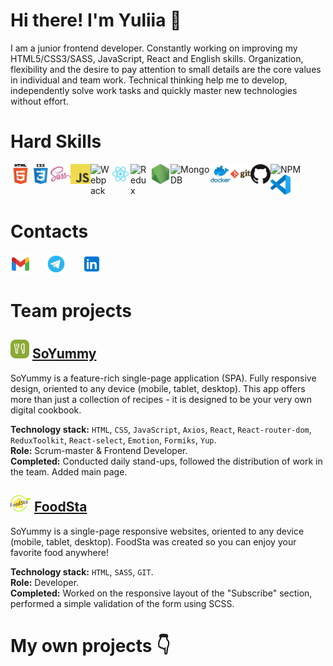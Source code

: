 # Hi there! I'm Yuliia 👋

I am a junior frontend developer. Constantly working on improving my HTML5/CSS3/SASS, JavaScript, React and English skills. Organization, flexibility and the desire to pay attention to small details are the core values in individual and team work. Technical thinking help me to develop, independently solve work tasks and quickly master new technologies without effort.


# Hard Skills

<img align="left" alt="HTML5" width="32px" src="https://raw.githubusercontent.com/github/explore/80688e429a7d4ef2fca1e82350fe8e3517d3494d/topics/html/html.png" />

<img align="left" alt="CSS3" width="32px" src="https://raw.githubusercontent.com/github/explore/80688e429a7d4ef2fca1e82350fe8e3517d3494d/topics/css/css.png" />

<img align="left" alt="Sass" width="32px" src="https://raw.githubusercontent.com/github/explore/80688e429a7d4ef2fca1e82350fe8e3517d3494d/topics/sass/sass.png" />

<img align="left" alt="JavaScript" width="32px" src="https://raw.githubusercontent.com/github/explore/80688e429a7d4ef2fca1e82350fe8e3517d3494d/topics/javascript/javascript.png" />

<!-- <img align="left" alt="JavaScript" width="32px" src="https://raw.githubusercontent.com/github/explore/80688e429a7d4ef2fca1e82350fe8e3517d3494d/topics/typescript/typescript.png" /> -->

<img align="left" alt="Webpack" width="32px" src="https://raw.githubusercontent.com/webpack/media/master/logo/icon-square-big.png" />

<img align="left" alt="React" width="32px" src="https://raw.githubusercontent.com/github/explore/80688e429a7d4ef2fca1e82350fe8e3517d3494d/topics/react/react.png" />

<img align="left" alt="Redux" width="32px" src="https://d33wubrfki0l68.cloudfront.net/0834d0215db51e91525a25acf97433051f280f2f/c30f5/img/redux.svg" />

<img align="left" alt="Node.js" width="32px" src="https://raw.githubusercontent.com/github/explore/80688e429a7d4ef2fca1e82350fe8e3517d3494d/topics/nodejs/nodejs.png" />

<img align="left" alt="MongoDB" width="64px" src="https://upload.wikimedia.org/wikipedia/commons/thumb/9/93/MongoDB_Logo.svg/512px-MongoDB_Logo.svg.png" />

<img align="left" alt="MySQL" width="32px" src="https://raw.githubusercontent.com/github/explore/80688e429a7d4ef2fca1e82350fe8e3517d3494d/topics/docker/docker.png" />

<img align="left" alt="Git" width="32px" src="https://raw.githubusercontent.com/github/explore/80688e429a7d4ef2fca1e82350fe8e3517d3494d/topics/git/git.png" />

<img align="left" alt="GitHub" width="32px" src="https://raw.githubusercontent.com/github/explore/78df643247d429f6cc873026c0622819ad797942/topics/github/github.png" />

<img  align="left" alt="NPM" width="64px" src="https://img.shields.io/badge/NPM-%23CB3837.svg?style=for-the-badge&logo=npm&logoColor=white" />

<img alt="Visual Studio Code" width="32px" src="https://raw.githubusercontent.com/github/explore/80688e429a7d4ef2fca1e82350fe8e3517d3494d/topics/visual-studio-code/visual-studio-code.png" />


# Contacts

<div style="display:flex; gap:25px;">
<a href="mailto:yulyarudenko88@gmail.com"><img src="./images/icons8-gmail-48.png" width='32px'></a>
<a href="https://t.me/yuliia_rudenko88"><img src="./images/icons8-telegram-48.png" width='32px'></a>
<a href="http://www.linkedin.com/in/yuliia-rudenko88"><img src="./images/icons8-linkedin-48.png" width='32px'></a>
</div>


# Team projects

## <a href='https://serhii-vasylenko.github.io/goit-final-project/'><img src="./images/SoYummy.svg" width='30px' height="30px"></a> [SoYummy](https://github.com/yulyarudenko88/goit-final-project)

SoYummy is a feature-rich single-page application (SPA). Fully responsive design, oriented to any device (mobile, tablet, desktop). This app offers more than just a collection of recipes - it is designed to be your very own digital cookbook.

**Technology stack:** `HTML`, `CSS`, `JavaScript`, `Axios`, `React`, `React-router-dom`, `ReduxToolkit`, `React-select`, `Emotion`, `Formiks`, `Yup`.  
**Role:** Scrum-master & Frontend Developer.  
**Completed:** Conducted daily stand-ups, followed the distribution of work in the team. Added main page.

## <a href='https://mar1k85.github.io/monkey-business-team/'><img src="./images/FoodSta.svg" width='33px' height="26px"></a> [FoodSta](https://github.com/yulyarudenko88/FoodSta-team-project)

SoYummy is a single-page responsive websites, oriented to any device (mobile, tablet, desktop). FoodSta was created so you can enjoy your favorite food anywhere!

**Technology stack:** `HTML`, `SASS`, `GIT`.  
**Role:** Developer.  
**Completed:** Worked on the responsive layout of the "Subscribe" section, performed a simple validation of the form using SCSS.


# My own projects 👇
